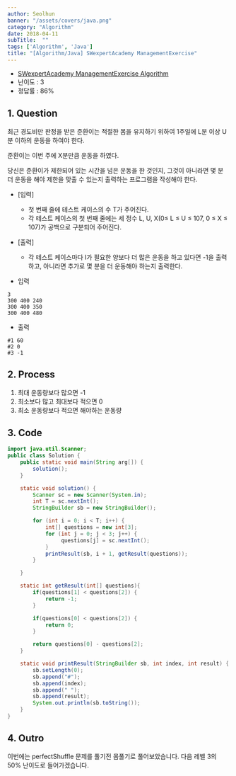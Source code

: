 ```yaml
---
author: Seolhun
banner: "/assets/covers/java.png"
category: "Algorithm"
date: 2018-04-11
subTitle:  ""
tags: ['Algorithm', 'Java']
title: "[Algorithm/Java] SWexpertAcademy ManagementExercise"
---
```

- [SWexpertAcademy ManagementExercise Algorithm](https://www.swexpertacademy.com/main/code/problem/problemDetail.do?contestProbId=AWE_ZXcqAAMDFAV2&categoryId=AWE_ZXcqAAMDFAV2&categoryType=CODE)
- 난이도 : 3
- 정답률 : 86%


## 1. Question
최근 경도비만 판정을 받은 준환이는 적절한 몸을 유지하기 위하여 1주일에 L분 이상 U분 이하의 운동을 하여야 한다.


준환이는 이번 주에 X분만큼 운동을 하였다.

당신은 준환이가 제한되어 있는 시간을 넘은 운동을 한 것인지, 그것이 아니라면 몇 분 더 운동을 해야 제한을 맞출 수 있는지 출력하는 프로그램을 작성해야 한다.

- [입력]
    - 첫 번째 줄에 테스트 케이스의 수 T가 주어진다.
    - 각 테스트 케이스의 첫 번째 줄에는 세 정수 L, U, X(0≤ L ≤ U ≤ 107, 0 ≤ X ≤ 107)가 공백으로 구분되어 주어진다.

- [출력]
  - 각 테스트 케이스마다 I가 필요한 양보다 더 많은 운동을 하고 있다면 -1을 출력하고, 아니라면 추가로 몇 분을 더 운동해야 하는지 출력한다.

- 입력
```
3
300 400 240
300 400 350
300 400 480
```

- 출력
```
#1 60
#2 0
#3 -1
```

## 2. Process
1. 최대 운동량보다 많으면 -1
2. 최소보다 많고 최대보다 적으면 0
3. 최소 운동량보다 적으면 해야하는 운동량

## 3. Code
```java
import java.util.Scanner;
public class Solution {
    public static void main(String arg[]) {
        solution();
    }

    static void solution() {
        Scanner sc = new Scanner(System.in);
        int T = sc.nextInt();
        StringBuilder sb = new StringBuilder();

        for (int i = 0; i < T; i++) {
            int[] questions = new int[3];
            for (int j = 0; j < 3; j++) {
                 questions[j] = sc.nextInt();
            }
            printResult(sb, i + 1, getResult(questions));
        }

    }

    static int getResult(int[] questions){
        if(questions[1] < questions[2]) {
            return -1;
        }

        if(questions[0] < questions[2]) {
            return 0;
        }

        return questions[0] - questions[2];
    }

    static void printResult(StringBuilder sb, int index, int result) {
        sb.setLength(0);
        sb.append("#");
        sb.append(index);
        sb.append(" ");
        sb.append(result);
        System.out.println(sb.toString());
    }
}
```

## 4. Outro
이번에는 perfectShuffle 문제를 풀기전 몸풀기로 풀어보았습니다. 다음 레벨 3의 50% 난이도로 들어가겠습니다.
